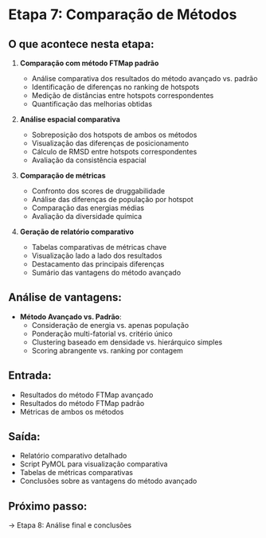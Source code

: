 # Etapa 7: Comparação de Métodos

## O que acontece nesta etapa:

1. **Comparação com método FTMap padrão**
   - Análise comparativa dos resultados do método avançado vs. padrão
   - Identificação de diferenças no ranking de hotspots
   - Medição de distâncias entre hotspots correspondentes
   - Quantificação das melhorias obtidas

2. **Análise espacial comparativa**
   - Sobreposição dos hotspots de ambos os métodos
   - Visualização das diferenças de posicionamento
   - Cálculo de RMSD entre hotspots correspondentes
   - Avaliação da consistência espacial

3. **Comparação de métricas**
   - Confronto dos scores de druggabilidade
   - Análise das diferenças de população por hotspot
   - Comparação das energias médias
   - Avaliação da diversidade química

4. **Geração de relatório comparativo**
   - Tabelas comparativas de métricas chave
   - Visualização lado a lado dos resultados
   - Destacamento das principais diferenças
   - Sumário das vantagens do método avançado

## Análise de vantagens:
- **Método Avançado vs. Padrão**:
  - Consideração de energia vs. apenas população
  - Ponderação multi-fatorial vs. critério único
  - Clustering baseado em densidade vs. hierárquico simples
  - Scoring abrangente vs. ranking por contagem

## Entrada:
- Resultados do método FTMap avançado
- Resultados do método FTMap padrão
- Métricas de ambos os métodos

## Saída:
- Relatório comparativo detalhado
- Script PyMOL para visualização comparativa
- Tabelas de métricas comparativas
- Conclusões sobre as vantagens do método avançado

## Próximo passo:
→ Etapa 8: Análise final e conclusões
